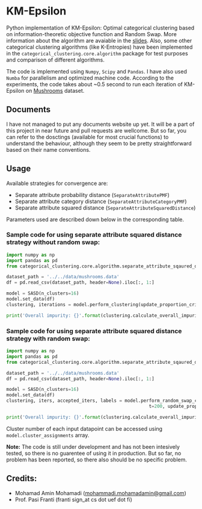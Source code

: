# KM-Epsilon
Python implementation of KM-Epsilon: Optimal categorical clustering based on information-theoretic objective function and Random Swap. 
More information about the algorithm are avaiable in the [slides](https://slides.com/mohamadaminmohamadi/categorical_clustering/#/).
Also, some other categorical clustering algorithms (like K-Entropies) have been implemented in the `categorical_clustering.core.algorithm` package
for test purposes and comparison of different algorithms.

The code is implemented using `Numpy`, `Scipy` and `Pandas`. I have also used `Numba` for parallelism and optimized machine code. 
According to the experiments, the code takes about ~0.5 second to run each iteration of KM-Epsilon on [Mushrooms](https://archive.ics.uci.edu/ml/datasets/Mushroom) dataset.

## Documents
I have not managed to put any documents website up yet. It will be a part of this project in near future and pull requests are wellcome. 
But so far, you can refer to the dosctings (available for most crucial functions) to understand the behaviour, although they seem to be 
pretty straightforward based on their name conventions.

## Usage
Available strategies for convergence are:
* Separate attribute probability distance (`SeparateAttributePMF`)
* Separate attribute category distance (`SeparateAttributeCategoryPMF`)
* Separate attribute squared distance (`SeparateAttributeSquaredDistance`)

Parameters used are described down below in the corresponding table.

### Sample code for using separate attribute squared distance strategy without random swap:
```python
import numpy as np
import pandas as pd
from categorical_clustering.core.algorithm.separate_attribute_sqaured_distance import SeparateAttributeSquaredDistance as SASD

dataset_path = '../../data/mushrooms.data'
df = pd.read_csv(dataset_path, header=None).iloc[:, 1:]

model = SASD(n_clusters=16)
model.set_data(df)
clustering, iterations = model.perform_clustering(update_proportion_criterion=0, verbose=True)

print('Overall impurity: {}'.format(clustering.calculate_overall_impurity()))
```
### Sample code for using separate attribute squared distance strategy with random swap:
```python
import numpy as np
import pandas as pd
from categorical_clustering.core.algorithm.separate_attribute_sqaured_distance import SeparateAttributeSquaredDistance as SASD

dataset_path = '../../data/mushrooms.data'
df = pd.read_csv(dataset_path, header=None).iloc[:, 1:]

model = SASD(n_clusters=16)
model.set_data(df)
clustering, iters, accepted_iters, labels = model.perform_random_swap_clustering(
                                                     t=200, update_proportion_criterion=0, verbose=True)

print('Overall impurity: {}'.format(clustering.calculate_overall_impurity()))
```

Cluster number of each input datapoint can be accessed using `model.cluster_assignments` array.

**Note:** The code is still under development and has not been intesively tested, so there is no guarentee of using it in production. But so far, no problem has been reported, so there also should be no specific problem.

## Credits:
* Mohamad Amin Mohamadi (mohammadi.mohamadamin@gmail.com)
* Prof. Pasi Franti (franti sign_at cs dot uef dot fi)

